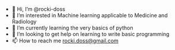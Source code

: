 - 👋 Hi, I’m @rocki-doss
- 👀 I’m interested in Machine learning applicable to Medicine and Radiology
- 🌱 I’m currently learning the very basics of python
- 💞️ I’m looking to get help on learning to write basic programming
- 📫 How to reach me rocki.doss@gmail.com

<!---
rocki-doss/rocki-doss is a ✨ special ✨ repository because its `README.md` (this file) appears on your GitHub profile.
You can click the Preview link to take a look at your changes.
--->
